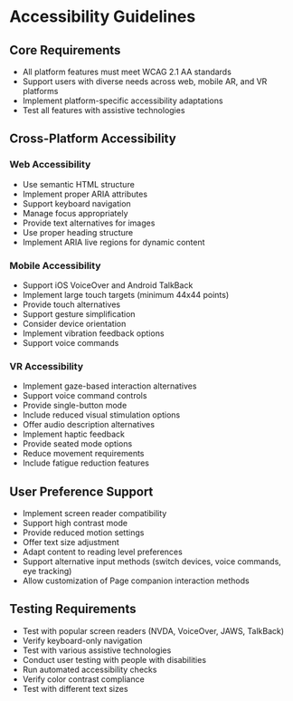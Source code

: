 # Accessibility Guidelines

## Core Requirements

- All platform features must meet WCAG 2.1 AA standards
- Support users with diverse needs across web, mobile AR, and VR platforms
- Implement platform-specific accessibility adaptations
- Test all features with assistive technologies

## Cross-Platform Accessibility

### Web Accessibility
- Use semantic HTML structure
- Implement proper ARIA attributes
- Support keyboard navigation
- Manage focus appropriately
- Provide text alternatives for images
- Use proper heading structure
- Implement ARIA live regions for dynamic content

### Mobile Accessibility
- Support iOS VoiceOver and Android TalkBack
- Implement large touch targets (minimum 44x44 points)
- Provide touch alternatives
- Support gesture simplification
- Consider device orientation
- Implement vibration feedback options
- Support voice commands

### VR Accessibility
- Implement gaze-based interaction alternatives
- Support voice command controls
- Provide single-button mode
- Include reduced visual stimulation options
- Offer audio description alternatives
- Implement haptic feedback
- Provide seated mode options
- Reduce movement requirements
- Include fatigue reduction features

## User Preference Support

- Implement screen reader compatibility
- Support high contrast mode
- Provide reduced motion settings
- Offer text size adjustment
- Adapt content to reading level preferences
- Support alternative input methods (switch devices, voice commands, eye tracking)
- Allow customization of Page companion interaction methods

## Testing Requirements

- Test with popular screen readers (NVDA, VoiceOver, JAWS, TalkBack)
- Verify keyboard-only navigation
- Test with various assistive technologies
- Conduct user testing with people with disabilities
- Run automated accessibility checks
- Verify color contrast compliance
- Test with different text sizes